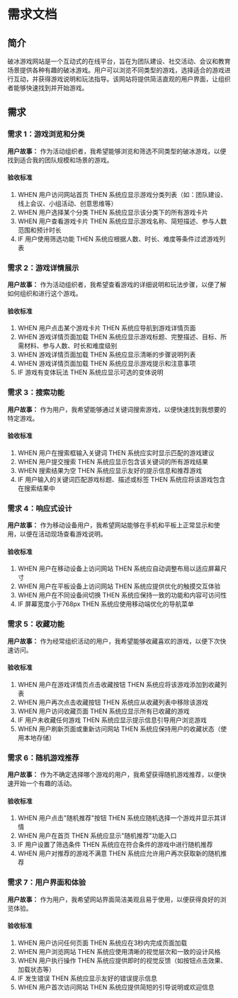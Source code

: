 # 需求文档

## 简介

破冰游戏网站是一个互动式的在线平台，旨在为团队建设、社交活动、会议和教育场景提供各种有趣的破冰游戏。用户可以浏览不同类型的游戏，选择适合的游戏进行互动，并获得游戏说明和玩法指导。该网站将提供简洁直观的用户界面，让组织者能够快速找到并开始游戏。

## 需求

### 需求 1：游戏浏览和分类

**用户故事：** 作为活动组织者，我希望能够浏览和筛选不同类型的破冰游戏，以便找到适合我的团队规模和场景的游戏。

#### 验收标准

1. WHEN 用户访问网站首页 THEN 系统应显示游戏分类列表（如：团队建设、线上会议、小组活动、创意思维等）
2. WHEN 用户选择某个分类 THEN 系统应显示该分类下的所有游戏卡片
3. WHEN 用户查看游戏卡片 THEN 系统应显示游戏名称、简短描述、参与人数范围和预计时长
4. IF 用户使用筛选功能 THEN 系统应根据人数、时长、难度等条件过滤游戏列表

### 需求 2：游戏详情展示

**用户故事：** 作为活动组织者，我希望查看游戏的详细说明和玩法步骤，以便了解如何组织和进行这个游戏。

#### 验收标准

1. WHEN 用户点击某个游戏卡片 THEN 系统应导航到游戏详情页面
2. WHEN 游戏详情页面加载 THEN 系统应显示游戏标题、完整描述、目标、所需材料、参与人数、时长和难度级别
3. WHEN 游戏详情页面加载 THEN 系统应显示清晰的步骤说明列表
4. WHEN 游戏详情页面加载 THEN 系统应显示游戏提示和注意事项
5. IF 游戏有变体玩法 THEN 系统应显示可选的变体说明

### 需求 3：搜索功能

**用户故事：** 作为用户，我希望能够通过关键词搜索游戏，以便快速找到我想要的特定游戏。

#### 验收标准

1. WHEN 用户在搜索框输入关键词 THEN 系统应实时显示匹配的游戏建议
2. WHEN 用户提交搜索 THEN 系统应显示包含该关键词的所有游戏结果
3. WHEN 搜索结果为空 THEN 系统应显示友好的提示信息和推荐游戏
4. IF 用户输入的关键词匹配游戏标题、描述或标签 THEN 系统应将该游戏包含在搜索结果中

### 需求 4：响应式设计

**用户故事：** 作为移动设备用户，我希望网站能够在手机和平板上正常显示和使用，以便在活动现场查看游戏说明。

#### 验收标准

1. WHEN 用户在移动设备上访问网站 THEN 系统应自动调整布局以适应屏幕尺寸
2. WHEN 用户在平板设备上访问网站 THEN 系统应提供优化的触摸交互体验
3. WHEN 用户在不同设备间切换 THEN 系统应保持一致的功能和内容可访问性
4. IF 屏幕宽度小于768px THEN 系统应使用移动端优化的导航菜单

### 需求 5：收藏功能

**用户故事：** 作为经常组织活动的用户，我希望能够收藏喜欢的游戏，以便下次快速访问。

#### 验收标准

1. WHEN 用户在游戏详情页点击收藏按钮 THEN 系统应将该游戏添加到收藏列表
2. WHEN 用户再次点击收藏按钮 THEN 系统应从收藏列表中移除该游戏
3. WHEN 用户访问收藏页面 THEN 系统应显示所有已收藏的游戏
4. IF 用户未收藏任何游戏 THEN 系统应显示提示信息引导用户浏览游戏
5. WHEN 用户刷新页面或重新访问网站 THEN 系统应保持用户的收藏状态（使用本地存储）

### 需求 6：随机游戏推荐

**用户故事：** 作为不确定选择哪个游戏的用户，我希望获得随机游戏推荐，以便快速开始一个有趣的活动。

#### 验收标准

1. WHEN 用户点击"随机推荐"按钮 THEN 系统应随机选择一个游戏并显示其详情
2. WHEN 用户在首页 THEN 系统应显示"随机推荐"功能入口
3. IF 用户设置了筛选条件 THEN 系统应在符合条件的游戏中进行随机推荐
4. WHEN 用户对推荐的游戏不满意 THEN 系统应允许用户再次获取新的随机推荐

### 需求 7：用户界面和体验

**用户故事：** 作为用户，我希望网站界面简洁美观且易于使用，以便获得良好的浏览体验。

#### 验收标准

1. WHEN 用户访问任何页面 THEN 系统应在3秒内完成页面加载
2. WHEN 用户浏览网站 THEN 系统应使用清晰的视觉层次和一致的设计风格
3. WHEN 用户执行操作 THEN 系统应提供即时的视觉反馈（如按钮点击效果、加载状态等）
4. IF 发生错误 THEN 系统应显示友好的错误提示信息
5. WHEN 用户首次访问网站 THEN 系统应提供简短的引导说明或欢迎信息
